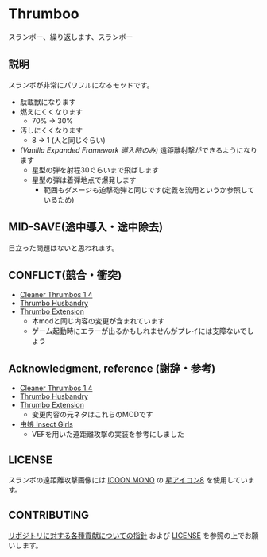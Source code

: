 # Thrumboo

スランボー、繰り返します、スランボー

## 説明

スランボが非常にパワフルになるモッドです。

- 駄載獣になります
- 燃えにくくなります
  - 70% -> 30%
- 汚しにくくなります
  - 8 -> 1 (人と同じぐらい)
- _(Vanilla Expanded Framework 導入時のみ)_ 遠距離射撃ができるようになります
  - 星型の弾を射程30ぐらいまで飛ばします
  - 星型の弾は着弾地点で爆発します
    - 範囲もダメージも迫撃砲弾と同じです(定義を流用というか参照しているため)

## MID-SAVE(途中導入・途中除去)

目立った問題はないと思われます。

## CONFLICT(競合・衝突)

- [Cleaner Thrumbos 1.4](https://steamcommunity.com/sharedfiles/filedetails/?id=2932159750)
- [Thrumbo Husbandry](https://steamcommunity.com/sharedfiles/filedetails/?id=2208985736)
- [Thrumbo Extension](https://steamcommunity.com/sharedfiles/filedetails/?id=859466666)
  - 本modと同じ内容の変更が含まれています
  - ゲーム起動時にエラーが出るかもしれませんがプレイには支障ないでしょう

## Acknowledgment, reference (謝辞・参考) 

- [Cleaner Thrumbos 1.4](https://steamcommunity.com/sharedfiles/filedetails/?id=2932159750)
- [Thrumbo Husbandry](https://steamcommunity.com/sharedfiles/filedetails/?id=2208985736)
- [Thrumbo Extension](https://steamcommunity.com/sharedfiles/filedetails/?id=859466666)
  - 変更内容の元ネタはこれらのMODです
- [虫娘 Insect Girls](https://steamcommunity.com/sharedfiles/filedetails/?id=2451340446)
  - VEFを用いた遠距離攻撃の実装を参考にしました

## LICENSE

スランボの遠距離攻撃画像には [ICOON MONO](https://icooon-mono.com/) の [星アイコン8](https://icooon-mono.com/14623-%E6%98%9F%E3%82%A2%E3%82%A4%E3%82%B3%E3%83%B38/) を使用しています。

## CONTRIBUTING

[リポジトリに対する各種貢献についての指針](https://github.com/piet-rian/.github/blob/main/CONTRIBUTING.md) および
[LICENSE](LICENSE) を参照の上でお願いします。
